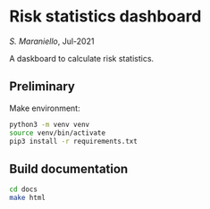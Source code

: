 # Risk statistics dashboard
*S. Maraniello*, Jul-2021

A daskboard to calculate risk statistics.


## Preliminary

Make environment:

```sh
python3 -m venv venv
source venv/bin/activate
pip3 install -r requirements.txt
```

## Build documentation

```sh
cd docs
make html
```